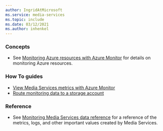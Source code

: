 ```yaml
---
author: IngridAtMicrosoft
ms.service: media-services 
ms.topic: include
ms.date: 03/12/2021
ms.author: inhenkel
---
```


<!-- Monitoring next steps -->
### Concepts

- See [Monitoring Azure resources with Azure Monitor](/azure-monitor/essentials/monitor-azure-resource.md) for details on monitoring Azure resources.

### How To guides

- [View Media Services metrics with Azure Monitor](../media-services-metrics-howto.md)
- [Route monitoring data to a storage account](../media-services-diagnostic-logs-howto.md)

### Reference

- See [Monitoring Media Services data reference](../monitoring/monitor-media-services-data-reference.md) for a reference of the metrics, logs, and other important values created by Media Services.